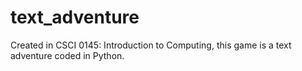 # text_adventure
Created in CSCI 0145: Introduction to Computing, this game is a text adventure coded in Python. 
